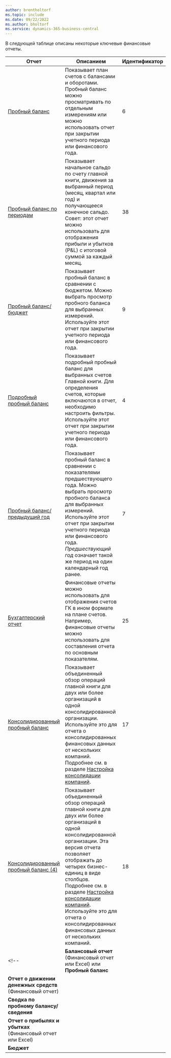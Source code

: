 ```yaml
---
author: brentholtorf
ms.topic: include
ms.date: 09/22/2022
ms.author: bholtorf
ms.service: dynamics-365-business-central
---
```


В следующей таблице описаны некоторые ключевые финансовые отчеты.

| Отчет | Описанием | Идентификатор | 
|--|--|--|
| [Пробный баланс](https://businesscentral.dynamics.com?report=6) | Показывает план счетов с балансами и оборотами. Пробный баланс можно просматривать по отдельным измерениям или можно использовать отчет при закрытии учетного периода или финансового года. | 6 |
| [Пробный баланс по периодам](https://businesscentral.dynamics.com?report=38) | Показывает начальное сальдо по счету главной книги, движения за выбранный период (месяц, квартал или год) и получающееся конечное сальдо. <br>Совет: этот отчет можно использовать для отображения прибыли и убытков (P&L) с итоговой суммой за каждый месяц.| 38 |
| [Пробный баланс/бюджет](https://businesscentral.dynamics.com?report=9) | Показывает пробный баланс в сравнении с бюджетом. Можно выбрать просмотр пробного баланса для выбранных измерений. Используйте этот отчет при закрытии учетного периода или финансового года. | 9 |
| [Подробный пробный баланс](https://businesscentral.dynamics.com?report=4) | Показывает подробный пробный баланс для выбранных счетов Главной книги. Для определения счетов, которые включаются в отчет, необходимо настроить фильтры. Используйте этот отчет при закрытии учетного периода или финансового года. | 4 |
| [Пробный баланс/предыдущий год](https://businesscentral.dynamics.com?report=7) | Показывает пробный баланс в сравнении с показателями предшествующего года. Можно выбрать просмотр пробного баланса для выбранных измерений. Используйте этот отчет при закрытии учетного периода или финансового года. *Предшествующий год* означает такой же период на один календарный год ранее. | 7 | 
| [Бухгалтерский отчет](https://businesscentral.dynamics.com?report=25) | Финансовые отчеты можно использовать для отображения счетов ГК в ином формате на плане счетов. Например, финансовые отчеты можно использовать для составления отчета по основным показателям. | 25 |
|[Консолидированный пробный баланс](https://businesscentral.dynamics.com?report=10007)|Показывает объединенный обзор операций главной книги для двух или более организаций в одной консолидированной организации. Используйте это для отчета о консолидированных финансовых данных от нескольких компаний. Подробнее см. в разделе [Настройка консолидации компаний](../finance-consolidated-company-reporting-setup.md).|17|
|[Консолидированный пробный баланс (4)](https://businesscentral.dynamics.com?report=10008)|Показывает объединенный обзор операций главной книги для двух или более организаций в одной консолидированной организации. Эта версия отчета позволяет отображать до четырех бизнес-единиц в виде столбцов. Подробнее см. в разделе [Настройка консолидации компаний](../finance-consolidated-company-reporting-setup.md). Используйте это для отчета о консолидированных финансовых данных от нескольких компаний.|18|
<!-- | **Балансовый отчет** (Финансовый отчет или Excel) или **Пробный баланс** |  |  |
| **Отчет о движении денежных средств** (Финансовый отчет) |  |  |
| **Сводка по пробному балансу/сведения** |  |  |
| **Отчет о прибылях и убытках** (Финансовый отчет или Excel) |  |  |
| **Бюджет** |  |  | -->
